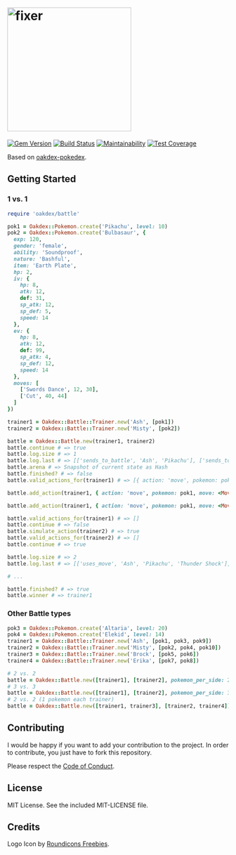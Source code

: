 # <img src="https://v20.imgup.net/oakdex_logfbad.png" alt="fixer" width=282>

[![Gem Version](https://badge.fury.io/rb/oakdex-battle.svg)](https://badge.fury.io/rb/oakdex-battle) [![Build Status](https://travis-ci.org/jalyna/oakdex-battle.svg?branch=master)](https://travis-ci.org/jalyna/oakdex-battle) [![Maintainability](https://api.codeclimate.com/v1/badges/ef91681257a6900f03ac/maintainability)](https://codeclimate.com/github/jalyna/oakdex-battle/maintainability) [![Test Coverage](https://api.codeclimate.com/v1/badges/ef91681257a6900f03ac/test_coverage)](https://codeclimate.com/github/jalyna/oakdex-battle/test_coverage)

Based on [oakdex-pokedex](https://github.com/jalyna/oakdex-pokedex).

## Getting Started

### 1 vs. 1

```ruby
require 'oakdex/battle'

pok1 = Oakdex::Pokemon.create('Pikachu', level: 10)
pok2 = Oakdex::Pokemon.create('Bulbasaur', {
  exp: 120,
  gender: 'female',
  ability: 'Soundproof',
  nature: 'Bashful',
  item: 'Earth Plate',
  hp: 2,
  iv: {
    hp: 8,
    atk: 12,
    def: 31,
    sp_atk: 12,
    sp_def: 5,
    speed: 14
  },
  ev: {
    hp: 8,
    atk: 12,
    def: 99,
    sp_atk: 4,
    sp_def: 12,
    speed: 14
  },
  moves: [
    ['Swords Dance', 12, 30],
    ['Cut', 40, 44]
  ]
})

trainer1 = Oakdex::Battle::Trainer.new('Ash', [pok1])
trainer2 = Oakdex::Battle::Trainer.new('Misty', [pok2])

battle = Oakdex::Battle.new(trainer1, trainer2)
battle.continue # => true
battle.log.size # => 1
battle.log.last # => [['sends_to_battle', 'Ash', 'Pikachu'], ['sends_to_battle', 'Misty', 'Bulbasaur']]
battle.arena # => Snapshot of current state as Hash
battle.finished? # => false
battle.valid_actions_for(trainer1) # => [{ action: 'move', pokemon: pok1, move: <Move>, target: pok2 }, ...]

battle.add_action(trainer1, { action: 'move', pokemon: pok1, move: <Move>, target: pok2 }) # => false

battle.add_action(trainer1, { action: 'move', pokemon: pok1, move: <Move>, target: pok2 }) # => true

battle.valid_actions_for(trainer1) # => []
battle.continue # => false
battle.simulate_action(trainer2) # => true
battle.valid_actions_for(trainer2) # => []
battle.continue # => true

battle.log.size # => 2
battle.log.last # => [['uses_move', 'Ash', 'Pikachu', 'Thunder Shock'], ['received_damage', 'Misty', 'Bulbasaur', 'Thunder Shock'], ['uses_move', 'Misty', 'Bulbasaur', 'Leech Seed'], ['move_failed', 'Misty', 'Bulbasaur', 'Leech Seed']]

# ...

battle.finished? # => true
battle.winner # => trainer1
```


### Other Battle types

```ruby
pok3 = Oakdex::Pokemon.create('Altaria', level: 20)
pok4 = Oakdex::Pokemon.create('Elekid', level: 14)
trainer1 = Oakdex::Battle::Trainer.new('Ash', [pok1, pok3, pok9])
trainer2 = Oakdex::Battle::Trainer.new('Misty', [pok2, pok4, pok10])
trainer3 = Oakdex::Battle::Trainer.new('Brock', [pok5, pok6])
trainer4 = Oakdex::Battle::Trainer.new('Erika', [pok7, pok8])

# 2 vs. 2
battle = Oakdex::Battle.new([trainer1], [trainer2], pokemon_per_side: 2)
# 3 vs. 3
battle = Oakdex::Battle.new([trainer1], [trainer2], pokemon_per_side: 3)
# 2 vs. 2 (1 pokemon each trainer)
battle = Oakdex::Battle.new([trainer1, trainer3], [trainer2, trainer4])
```

## Contributing

I would be happy if you want to add your contribution to the project. In order to contribute, you just have to fork this repository.

Please respect the [Code of Conduct](//github.com/jalyna/oakdex-battle/blob/master/CODE_OF_CONDUCT.md).

## License

MIT License. See the included MIT-LICENSE file.

## Credits

Logo Icon by [Roundicons Freebies](http://www.flaticon.com/authors/roundicons-freebies).
